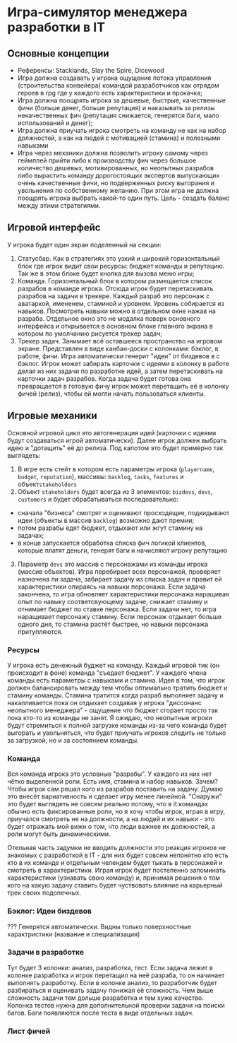 # Игра-симулятор менеджера разработки в IT

## Основные концепции

- Референсы: Stacklands, Slay the Spire, Dicewood
- Игра должна создавать у игрока ощущение потока управления (строительства конвейера) командой разработчиков как отрядом героев в rpg где у каждого есть характеристики и прокачка;
- Игра должна поощрять игрока за дешевые, быстрые, качественные фичи (больше денег, больше репутация) и наказывать за релизы некачественных фич (репутация снижается, генерятся баги, мало использований и денег);
- Игра должна приучать игрока смотреть на команду не как на набор должностей, а как на людей с мотивацией (стамина) и полезными навыками
- Игра через механики должна позволить игроку самому через геймплей прийти либо к производству фич через большое количество дешевых, мотивированных, но неопытных разрабов либо вырастить команду дорогостоящих экспертов выпускающих очень качественные фичи, но подверженных риску выгорания и увольнения по собственному желанию. При этом игра не должна поощрять игрока выбрать какой-то один путь. Цель - создать баланс между этими стратегиями.

## Игровой интерфейс

У игрока будет один экран поделенный на секции:

1. Статусбар. Как в стратегиях это узкий и широкий горизонтальный блок где игрок видит свои ресурсы: бюджет команды и репутацию. Так же в этом блоке будет кнопка для вызова меню игры;
2. Команда. Горизонтальный блок в котором размещается список разрабов в команде игрока. Отсюда игрок будет перетаскивать разрабов на задачи в трекере. Каждый разраб это персонаж с аватаркой, имененем, стаминой и уровнем. Уровень собирается из навыков. Посмотреть навыки можно в отдельном окне нажав на разраба. Отдельное окно это не модалка поверх основного интерфейса и открывается в основном блоке главного экрана в котором по умолчанию рисуется трекер задач;
3. Трекер задач. Занимает всё оставшееся пространство на игровом экране. Представлен в виде канбан-доски с колонками: бэклог, в работе, фичи. Игра автоматически генерит "идеи" от биздевов в с бэклог. Игрок может забирать карточки с идеями в колонку в работе делая из них задачи по разработке идей, а затем перетаскивать на карточки задач разрабов. Когда задача будет готова она превращается в готовую фичу игрок может перетащить её в колонку фичей (релиз), чтобы ей могли начать пользоваться клиенты.

## Игровые механики

Основной игровой цикл это автогенерация идей (карточки с идеями будут создаваться игрой автоматически). Далее игрок должен выбрать идею и "дотащить" её до релиза. Под капотом это будет примерно так выглядеть:

1. В игре есть стейт в котором есть параметры игрока (`playername`, `budget`, `reputation`), массивы: `backlog`, `tasks`, `features` и объект`stakeholders`
2. Объект `stakeholders` будет всегда из 3 элементов: `bizdevs`, `devs`, `customers` и будет обрабатываться последовательно:

- сначала "бизнеса" смотрят и оценивают просходящее, подкидывают идеи (объекты в массив `backlog`) возможно дают премии;
- потом разрабы едят бюджет, отдыхают или жгут стамину на задачах;
- в конце запускается обработка списка фич логикой клиентов, которые платят деньги, генерят баги и начисляют игроку репутацию

3. Параметр `devs` это массив с персонажами из команды игрока (массив объектов). Игра перебирает всех персонажей, проверяет назначена ли задача, забирает задачу из списка задач и правит ей характеристики опираясь на навыки персонажа. Если задача закончена, то игра обновляет характеристики персонажа наращивая опыт по навыку соответсвующему задаче, снижает стамину и отнимает бюджет по ставке персонажа. Если задачи нет, то игра наращивает персонажу стамину. Если персонаж отдыхает больше одного дня, то стамина растёт быстрее, но навыки персонажа притупляются.

### Ресурсы

У игрока есть денежный буджет на команду. Каждый игровой тик (он происходит в фоне) команда "съедает бюджет". У каждого члена команды есть параметры с навыками и стамина. Идея в том, что игрок должен балансировать между тем чтобы оптимально тратить бюджет и стамину команды. Стамина тратится когда разраб выполняет задачу и накапливается пока он отдыхает создавая у игрока "диссонанс неопытного менеджера" - ощущение что бюджет сгорает просто так пока кто-то из команды не занят. Я ожидаю, что неопытные игроки будут стремиться к полной загрузке команды из-за чего команда будет выгорать и увольняться, что будет приучать игроков следить не только за загрузкой, но и за состоянием команды.

### Команда

Вся команда игрока это условные "разрабы". У каждого из них нет чётко выделенной роли. Есть имя, стамина и набор навыков.
Зачем? Чтобы игрок сам решал кого из разрабов поставить на задачу. Думаю это внесёт вариативность и сделает игру менее линейной. "Снаружи" это будет выглядеть не совсем реально потому, что в it командах обычно есть фиксированные роли, но я хочу чтобы игрок, играя в игру, приучался смотреть не на должности, а на людей и их навыки - это будет отражать мой вижн о том, что люди важнее их должностей, а роли могут быть динамическими.

Отельная часть задумки не вводить должности это реакция игроков не знакомых с разработкой в IT - для них будет совсем непонятно кто есть кто в их команде и отдельным челендем будет тыкать в персонажей и смотреть в характеристики. Играя игрок будет постепенно запоминать характеристики (узнавать свою команду) и, принимая решения о том кого на какую задачу ставить будет чуствовать влияние на карьерный трек своих подопечных.

### Бэклог: Идеи биздевов

??? Генерятся автоматически. Видны только поверхностные характристики (название и специализация)

### Задачи в разработке

Тут будет 3 колонки: анализ, разработка, тест. Если задача лежит в колонке разработка и игрок перетащил на неё разраба, то он начинает выполнять разработку. Если в колонке анализ, то разработчик будет разбираться и оценивать задачу понижая её сложность. Чем выше сложность задачи тем дольше разработка и тем хуже качество. Колонка тестов нужна для дополнительной проверки задачи на поиски багов. Баги появляются после теста в виде отдельных задач.

### Лист фичей
